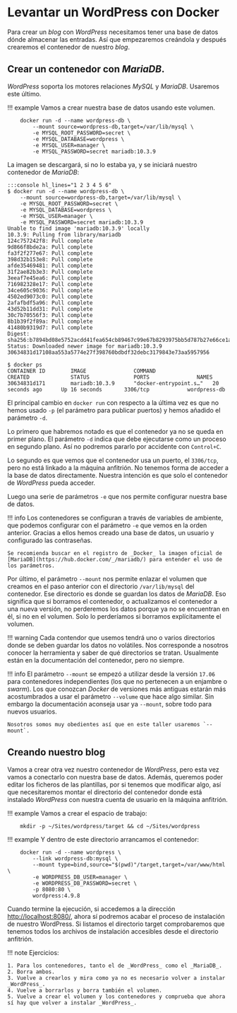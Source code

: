 # Levantar un WordPress con Docker

Para crear un _blog_ con _WordPress_ necesitamos tener una base de datos dónde almacenar las entradas. Así que empezaremos creándola y después crearemos el contenedor de nuestro _blog_.

## Crear un contenedor con _MariaDB_.

_WordPress_ soporta los motores relaciones _MySQL_ y _MariaDB_. Usaremos este último.

!!! example
    Vamos a crear nuestra base de datos usando este volumen.
    
        docker run -d --name wordpress-db \
            --mount source=wordpress-db,target=/var/lib/mysql \
            -e MYSQL_ROOT_PASSWORD=secret \
            -e MYSQL_DATABASE=wordpress \
            -e MYSQL_USER=manager \
            -e MYSQL_PASSWORD=secret mariadb:10.3.9

La imagen se descargará, si no lo estaba ya, y se iniciará nuestro contenedor de _MariaDB_:

    :::console hl_lines="1 2 3 4 5 6"
    $ docker run -d --name wordpress-db \
        --mount source=wordpress-db,target=/var/lib/mysql \
        -e MYSQL_ROOT_PASSWORD=secret \
        -e MYSQL_DATABASE=wordpress \
        -e MYSQL_USER=manager \
        -e MYSQL_PASSWORD=secret mariadb:10.3.9
    Unable to find image 'mariadb:10.3.9' locally
    10.3.9: Pulling from library/mariadb
    124c757242f8: Pull complete 
    9d866f8bde2a: Pull complete 
    fa3f2f277e67: Pull complete 
    398d32b153e8: Pull complete 
    afde35469481: Pull complete 
    31f2ae82b3e3: Pull complete 
    3eeaf7e45ea6: Pull complete 
    716982328e17: Pull complete 
    34ce605c9036: Pull complete 
    4502ed9073c0: Pull complete 
    2afafbdf5a96: Pull complete 
    43d52b11dd31: Pull complete 
    30c7b70556f3: Pull complete 
    8b1b39f2f89a: Pull complete 
    41480b9319d7: Pull complete 
    Digest: sha256:b7894bd08e5752acdd41fea654cb89467c99e67b8293975bb5d787b27e66ce1a
    Status: Downloaded newer image for mariadb:10.3.9
    30634831d17108aa553a5774e27f398760bdbdf32debc3179843e73aa5957956
    
    $ docker ps
    CONTAINER ID        IMAGE               COMMAND                  CREATED             STATUS              PORTS               NAMES
    30634831d171        mariadb:10.3.9      "docker-entrypoint.s…"   20 seconds ago      Up 16 seconds       3306/tcp            wordpress-db

El principal cambio en `docker run` con respecto a la última vez es que no hemos usado
`-p` (el parámetro para publicar puertos) y hemos añadido el parámetro `-d`.

Lo primero que habremos notado es que el contenedor ya no se queda en primer plano. El parámetro `-d` indica que debe ejecutarse como un proceso en segundo plano. Así no podremos pararlo por accidente con `Control+C`.

Lo segundo es que vemos que el contenedor usa un puerto, el `3306/tcp`, pero no está linkado a la máquina anfitrión. No tenemos forma de acceder a la base de datos directamente. Nuestra intención es que solo el contenedor de _WordPress_ pueda acceder.

Luego una serie de parámetros `-e` que nos permite configurar nuestra base de datos.

!!! info
    Los contenedores se configuran a través de variables de ambiente, que podemos configurar con el parámetro `-e` que vemos en la orden anterior. Gracias a ellos hemos creado una base de datos, un usuario y configurado las contraseñas.

    Se recomienda buscar en el registro de _Docker_ la imagen oficial de [MariaDB](https://hub.docker.com/_/mariadb/) para entender el uso de los parámetros.

Por último, el parámetro `--mount` nos permite enlazar el volumen que creamos en el paso anterior con el directorio `/var/lib/mysql` del contenedor. Ese directorio es donde se guardan los datos de _MariaDB_. Eso significa que si borramos el contenedor, o actualizamos el contenedor a una nueva versión, no perderemos los datos porque ya no se encuentran en él, si no en el volumen. Solo lo perderíamos si borramos explícitamente el volumen.

!!! warning
    Cada contendor que usemos tendrá uno o varios directorios donde se deben guardar los datos no volátiles. Nos corresponde a nosotros conocer la herramienta y saber de qué directorios se tratan. Usualmente están en la documentación del contenedor, pero no siempre.

!!! info
    El parámetro `--mount` se empezó a utilizar desde la versión `17.06` para contenedores independientes (los que no pertenecen a un enjambre o _swarm_). Los que conozcan _Docker_ de versiones más antiguas estarán más acostumbrados a usar el parámetro `--volume` que hace algo similar. Sin embargo la documentación aconseja usar ya `--mount`, sobre todo para nuevos usuarios.

    Nosotros somos muy obedientes así que en este taller usaremos `--mount`.

## Creando nuestro blog

Vamos a crear otra vez nuestro contenedor de _WordPress_, pero esta vez vamos a conectarlo con nuestra base de datos. Además, queremos poder editar los ficheros de las plantillas, por si tenemos que modificar algo, así que necesitaremos montar el directorio del contenedor donde está instalado _WordPress_ con nuestra cuenta de usuario en la máquina anfitrión.

!!! example
    Vamos a crear el espacio de trabajo:

        mkdir -p ~/Sites/wordpress/target && cd ~/Sites/wordpress

!!! example
    Y dentro de este directorio arrancamos el contenedor:

        docker run -d --name wordpress \
            --link wordpress-db:mysql \
            --mount type=bind,source="$(pwd)"/target,target=/var/www/html \
            -e WORDPRESS_DB_USER=manager \
            -e WORDPRESS_DB_PASSWORD=secret \
            -p 8080:80 \
            wordpress:4.9.8

Cuando termine la ejecución, si accedemos a la dirección [http://localhost:8080/](http://localhost:8080/), ahora sí podremos acabar el proceso de instalación de nuestro WordPress. Si listamos el directorio target comprobaremos que tenemos todos los archivos de instalación accesibles desde el directorio anfitrión.

!!! note
    Ejercicios:

    1. Para los contenedores, tanto el de _WordPress_ como el _MariaDB_.
    2. Borra ambos.
    3. Vuelve a crearlos y mira como ya no es necesario volver a instalar _WordPress_.
    4. Vuelve a borrarlos y borra también el volumen.
    5. Vuelve a crear el volumen y los contenedores y comprueba que ahora sí hay que volver a instalar _WordPress_.

